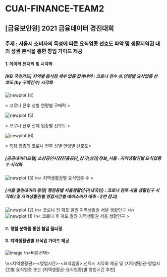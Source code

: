 # CUAI-FINANCE-TEAM2
## [금융보안원] 2021 금융데이터 경진대회
### 주제 : 서울시 소비자의 특성에 따른 요식업종 선호도 파악 및 생활지역권 내의 상권 분석을 통한 창업 가이드 제공
#### 1. 데이터 전처리 및 시각화
##### [KB 국민카드] 지역별 음식점 세부 업종 집계내역 : 코로나 전수 성.연령별 요식업종 선호도 (by 구매건수) 시각화
![newplot (4)](https://user-images.githubusercontent.com/77157003/131252267-c7f70e68-61e4-430e-9ab2-db5f06c2ca59.png)


< 코로나 전후 성별 연령별 구매력 >


![newplot (5)](https://user-images.githubusercontent.com/77157003/131252286-84000fc8-b1cd-49d9-8988-449237a854e6.png)


< 코로나 전후 전체 업종별 선호도 >


![newplot (6)](https://user-images.githubusercontent.com/77157003/131252307-5ebbf340-94b0-4908-8825-61135d43723d.png)


< 특정 업종의 코로나 전후 성별 연령별 선호도>

##### [공공데이터포털] 소상공인시장진흥공단_상가(상권)정보_서울 : 지역생활권별 요식업종 수 시각화
![newplot (3)](https://user-images.githubusercontent.com/77157003/131252250-bbbffc6e-f29b-4df0-a773-7482d2d35a89.png)
\n< 지역생활권별 요식업종 수 >

##### [서울 열린데이터 광장] 행정동별 서울생활인구(내국인) : 코로나 전후 서울 생활인구 시각화 (및 지역생활권별 영업시간별 예비소비자 예측 - 2번 참고) 
![newplot (2)](https://user-images.githubusercontent.com/77157003/131252219-21a19614-298f-4b8c-bfc2-c64cddc9a580.png)
\n< 코로나 전 개포 일원 지역생활권 서울 생활인구 >\n
![newplot (1)](https://user-images.githubusercontent.com/77157003/131252225-563313bd-12dd-4efc-af73-6651a99398e1.png)
\n< 코로나 후 개포 일원 지역생활권 서울 생활인구 >

#### 2. 행렬 분해를 통한 협업 필터링

#### 3. 지역생활권별 요식업 가이드 제공
![image](https://user-images.githubusercontent.com/77157003/131252119-c8eb8417-cc66-4ad6-8af0-907ced6c5b25.png)
\n<버튼선택>

\n<지역생활권>-<영업시간>-<요식업종> 선택시 시각화 제공 및 (지역생활권-영업시간)별 요식업종 또는 (지역생활권-요식업종)별 영업시간 추천]
